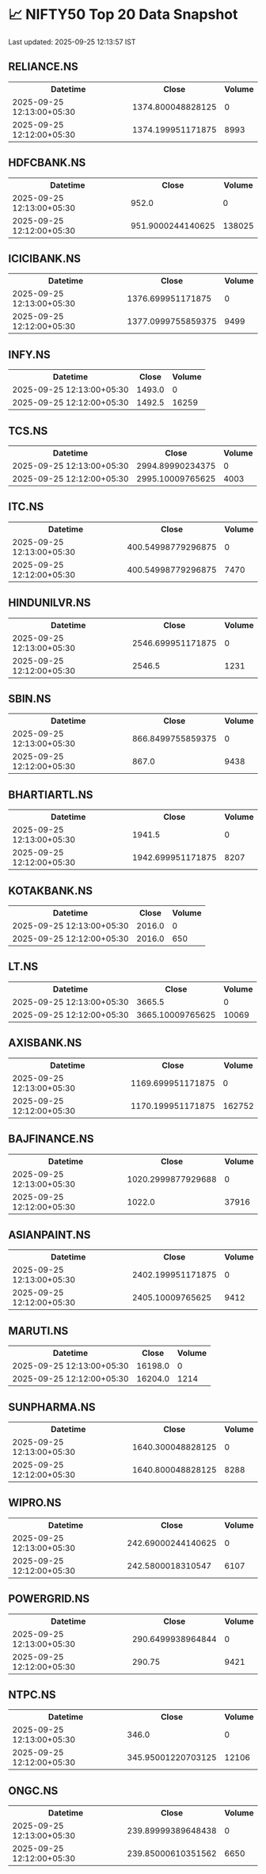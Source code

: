 # 📈 NIFTY50 Top 20 Data Snapshot

Last updated: 2025-09-25 12:13:57 IST

## RELIANCE.NS

<table>
  <tr><th>Datetime</th><th>Close</th><th>Volume</th></tr>
  <tr><td>2025-09-25 12:13:00+05:30</td><td>1374.800048828125</td><td>0</td></tr>
  <tr><td>2025-09-25 12:12:00+05:30</td><td>1374.199951171875</td><td>8993</td></tr>
</table>

## HDFCBANK.NS

<table>
  <tr><th>Datetime</th><th>Close</th><th>Volume</th></tr>
  <tr><td>2025-09-25 12:13:00+05:30</td><td>952.0</td><td>0</td></tr>
  <tr><td>2025-09-25 12:12:00+05:30</td><td>951.9000244140625</td><td>138025</td></tr>
</table>

## ICICIBANK.NS

<table>
  <tr><th>Datetime</th><th>Close</th><th>Volume</th></tr>
  <tr><td>2025-09-25 12:13:00+05:30</td><td>1376.699951171875</td><td>0</td></tr>
  <tr><td>2025-09-25 12:12:00+05:30</td><td>1377.0999755859375</td><td>9499</td></tr>
</table>

## INFY.NS

<table>
  <tr><th>Datetime</th><th>Close</th><th>Volume</th></tr>
  <tr><td>2025-09-25 12:13:00+05:30</td><td>1493.0</td><td>0</td></tr>
  <tr><td>2025-09-25 12:12:00+05:30</td><td>1492.5</td><td>16259</td></tr>
</table>

## TCS.NS

<table>
  <tr><th>Datetime</th><th>Close</th><th>Volume</th></tr>
  <tr><td>2025-09-25 12:13:00+05:30</td><td>2994.89990234375</td><td>0</td></tr>
  <tr><td>2025-09-25 12:12:00+05:30</td><td>2995.10009765625</td><td>4003</td></tr>
</table>

## ITC.NS

<table>
  <tr><th>Datetime</th><th>Close</th><th>Volume</th></tr>
  <tr><td>2025-09-25 12:13:00+05:30</td><td>400.54998779296875</td><td>0</td></tr>
  <tr><td>2025-09-25 12:12:00+05:30</td><td>400.54998779296875</td><td>7470</td></tr>
</table>

## HINDUNILVR.NS

<table>
  <tr><th>Datetime</th><th>Close</th><th>Volume</th></tr>
  <tr><td>2025-09-25 12:13:00+05:30</td><td>2546.699951171875</td><td>0</td></tr>
  <tr><td>2025-09-25 12:12:00+05:30</td><td>2546.5</td><td>1231</td></tr>
</table>

## SBIN.NS

<table>
  <tr><th>Datetime</th><th>Close</th><th>Volume</th></tr>
  <tr><td>2025-09-25 12:13:00+05:30</td><td>866.8499755859375</td><td>0</td></tr>
  <tr><td>2025-09-25 12:12:00+05:30</td><td>867.0</td><td>9438</td></tr>
</table>

## BHARTIARTL.NS

<table>
  <tr><th>Datetime</th><th>Close</th><th>Volume</th></tr>
  <tr><td>2025-09-25 12:13:00+05:30</td><td>1941.5</td><td>0</td></tr>
  <tr><td>2025-09-25 12:12:00+05:30</td><td>1942.699951171875</td><td>8207</td></tr>
</table>

## KOTAKBANK.NS

<table>
  <tr><th>Datetime</th><th>Close</th><th>Volume</th></tr>
  <tr><td>2025-09-25 12:13:00+05:30</td><td>2016.0</td><td>0</td></tr>
  <tr><td>2025-09-25 12:12:00+05:30</td><td>2016.0</td><td>650</td></tr>
</table>

## LT.NS

<table>
  <tr><th>Datetime</th><th>Close</th><th>Volume</th></tr>
  <tr><td>2025-09-25 12:13:00+05:30</td><td>3665.5</td><td>0</td></tr>
  <tr><td>2025-09-25 12:12:00+05:30</td><td>3665.10009765625</td><td>10069</td></tr>
</table>

## AXISBANK.NS

<table>
  <tr><th>Datetime</th><th>Close</th><th>Volume</th></tr>
  <tr><td>2025-09-25 12:13:00+05:30</td><td>1169.699951171875</td><td>0</td></tr>
  <tr><td>2025-09-25 12:12:00+05:30</td><td>1170.199951171875</td><td>162752</td></tr>
</table>

## BAJFINANCE.NS

<table>
  <tr><th>Datetime</th><th>Close</th><th>Volume</th></tr>
  <tr><td>2025-09-25 12:13:00+05:30</td><td>1020.2999877929688</td><td>0</td></tr>
  <tr><td>2025-09-25 12:12:00+05:30</td><td>1022.0</td><td>37916</td></tr>
</table>

## ASIANPAINT.NS

<table>
  <tr><th>Datetime</th><th>Close</th><th>Volume</th></tr>
  <tr><td>2025-09-25 12:13:00+05:30</td><td>2402.199951171875</td><td>0</td></tr>
  <tr><td>2025-09-25 12:12:00+05:30</td><td>2405.10009765625</td><td>9412</td></tr>
</table>

## MARUTI.NS

<table>
  <tr><th>Datetime</th><th>Close</th><th>Volume</th></tr>
  <tr><td>2025-09-25 12:13:00+05:30</td><td>16198.0</td><td>0</td></tr>
  <tr><td>2025-09-25 12:12:00+05:30</td><td>16204.0</td><td>1214</td></tr>
</table>

## SUNPHARMA.NS

<table>
  <tr><th>Datetime</th><th>Close</th><th>Volume</th></tr>
  <tr><td>2025-09-25 12:13:00+05:30</td><td>1640.300048828125</td><td>0</td></tr>
  <tr><td>2025-09-25 12:12:00+05:30</td><td>1640.800048828125</td><td>8288</td></tr>
</table>

## WIPRO.NS

<table>
  <tr><th>Datetime</th><th>Close</th><th>Volume</th></tr>
  <tr><td>2025-09-25 12:13:00+05:30</td><td>242.69000244140625</td><td>0</td></tr>
  <tr><td>2025-09-25 12:12:00+05:30</td><td>242.5800018310547</td><td>6107</td></tr>
</table>

## POWERGRID.NS

<table>
  <tr><th>Datetime</th><th>Close</th><th>Volume</th></tr>
  <tr><td>2025-09-25 12:13:00+05:30</td><td>290.6499938964844</td><td>0</td></tr>
  <tr><td>2025-09-25 12:12:00+05:30</td><td>290.75</td><td>9421</td></tr>
</table>

## NTPC.NS

<table>
  <tr><th>Datetime</th><th>Close</th><th>Volume</th></tr>
  <tr><td>2025-09-25 12:13:00+05:30</td><td>346.0</td><td>0</td></tr>
  <tr><td>2025-09-25 12:12:00+05:30</td><td>345.95001220703125</td><td>12106</td></tr>
</table>

## ONGC.NS

<table>
  <tr><th>Datetime</th><th>Close</th><th>Volume</th></tr>
  <tr><td>2025-09-25 12:13:00+05:30</td><td>239.89999389648438</td><td>0</td></tr>
  <tr><td>2025-09-25 12:12:00+05:30</td><td>239.85000610351562</td><td>6650</td></tr>
</table>

